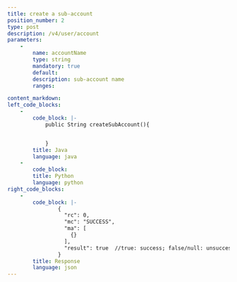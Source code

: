 ```yaml
---
title: create a sub-account
position_number: 2
type: post
description: /v4/user/account
parameters:
    -
        name: accountName
        type: string
        mandatory: true
        default:
        description: sub-account name
        ranges:

content_markdown:
left_code_blocks:
    -
        code_block: |-
            public String createSubAccount(){


            }
        title: Java
        language: java
    -
        code_block:
        title: Python
        language: python
right_code_blocks:
    -
        code_block: |-
                {
                  "rc": 0,
                  "mc": "SUCCESS",
                  "ma": [
                    {}
                  ],
                  "result": true  //true: success; false/null: unsuccess
                }
        title: Response
        language: json
---
```

